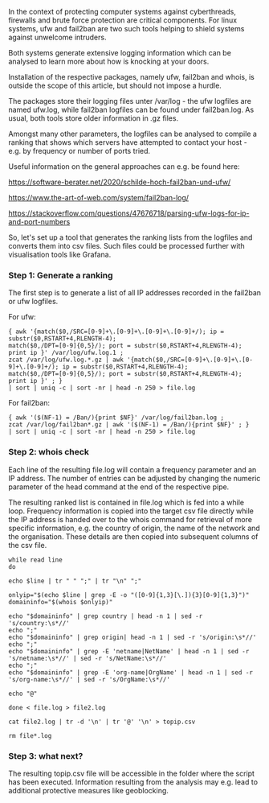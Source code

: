 In the context of protecting computer systems against cyberthreads, firewalls and 
brute force protection are critical components. For linux systems, ufw and fail2ban are two such tools helping to shield systems against unwelcome intruders.

Both systems generate extensive logging information which can be analysed to learn more about how is knocking at your doors.

Installation of the respective packages, namely ufw, fail2ban and whois, is outside the scope of this article, but should not impose a hurdle.

The packages store their logging files unter /var/log - the ufw logfiles are named ufw.log, while fail2ban logfiles can be found under fail2ban.log. As usual, both tools store older information in .gz files.

Amongst many other parameters, the logfiles can be analysed to compile a ranking that shows which servers have attempted to contact your host - e.g. by frequency or number of ports tried.

Useful information on the general approaches can e.g. be found here:

https://software-berater.net/2020/schilde-hoch-fail2ban-und-ufw/

https://www.the-art-of-web.com/system/fail2ban-log/

https://stackoverflow.com/questions/47676718/parsing-ufw-logs-for-ip-and-port-numbers

So, let's set up a tool that generates the ranking lists from the logfiles and converts them into csv files. Such files could be processed further with visualisation tools like Grafana.

### Step 1: Generate a ranking

The first step is to generate a list of all IP addresses recorded in the fail2ban or ufw logfiles.

For ufw:

    { awk '{match($0,/SRC=[0-9]+\.[0-9]+\.[0-9]+\.[0-9]+/); ip = substr($0,RSTART+4,RLENGTH-4); 
    match($0,/DPT=[0-9]{0,5}/); port = substr($0,RSTART+4,RLENGTH-4); print ip }' /var/log/ufw.log.1 ; 
    zcat /var/log/ufw.log.*.gz | awk '{match($0,/SRC=[0-9]+\.[0-9]+\.[0-9]+\.[0-9]+/); ip = substr($0,RSTART+4,RLENGTH-4); 
    match($0,/DPT=[0-9]{0,5}/); port = substr($0,RSTART+4,RLENGTH-4); print ip }' ; } 
    | sort | uniq -c | sort -nr | head -n 250 > file.log

For fail2ban:

    { awk '($(NF-1) = /Ban/){print $NF}' /var/log/fail2ban.log ; 
    zcat /var/log/fail2ban*.gz | awk '($(NF-1) = /Ban/){print $NF}' ; } 
    | sort | uniq -c | sort -nr | head -n 250 > file.log

### Step 2: whois check
    
Each line of the resulting file.log will contain a frequency parameter and an IP address. The number of entries can be adjusted by changing the numeric parameter of the head command at the end of the respective pipe. 

The resulting ranked list is contained in file.log which is fed into a while loop. Frequency information is copied into the target csv file directly while the IP address is handed over to the whois command for retrieval of more specific information, e.g. the country of origin, the name of the network and the organisation. These details are then copied into subsequent columns of the csv file.

    while read line
    do

    echo $line | tr " " ";" | tr "\n" ";"

    onlyip="$(echo $line | grep -E -o "([0-9]{1,3}[\.]){3}[0-9]{1,3}")"
    domaininfo="$(whois $onlyip)"

    echo "$domaininfo" | grep country | head -n 1 | sed -r 's/country:\s*//'
    echo ";"
    echo "$domaininfo" | grep origin| head -n 1 | sed -r 's/origin:\s*//'
    echo ";"
    echo "$domaininfo" | grep -E 'netname|NetName' | head -n 1 | sed -r 's/netname:\s*//' | sed -r 's/NetName:\s*//'
    echo ";"
    echo "$domaininfo" | grep -E 'org-name|OrgName' | head -n 1 | sed -r 's/org-name:\s*//' | sed -r 's/OrgName:\s*//'
    
    echo "@"

    done < file.log > file2.log

    cat file2.log | tr -d '\n' | tr '@' '\n' > topip.csv

    rm file*.log

### Step 3: what next?
    
The resulting topip.csv file will be accessible in the folder where the script has been executed. Information resulting from the analysis may e.g. lead to additional protective measures like geoblocking.

